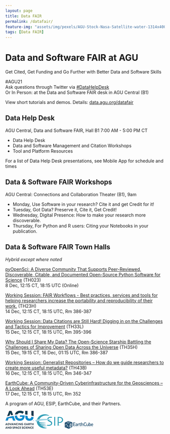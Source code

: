 ```yaml
---
layout: page
title: Data FAIR
permalink: /datafair/
feature-img: "assets/img/pexels/AGU-Stock-Nasa-Satellite-water-1314x400.jpg"
tags: [Data FAIR]
---
```



# Data and Software FAIR at AGU
Get Cited, Get Funding and Go Further with Better Data and Software Skills


#AGU21  
Ask questions through Twitter via [#DataHelpDesk](https://twitter.com/search?q=%23DataHelpDesk%20&src=typed_query&f=live)  
Or In Person: at the Data and Software FAIR desk in AGU Central (B1)  

View short tutorials and demos. Details: [data.agu.org/datafair](https://data.agu.org/datafair)  


## Data Help Desk
AGU Central, Data and Software FAIR, Hall B1
7:00 AM - 5:00 PM CT

- Data Help Desk
- Data and Software Management and Citation Workshops 
- Tool and Platform Resources

For a list of Data Help Desk presentations, see Mobile App for schedule and times


## Data & Software FAIR Workshops
AGU Central: Connections and Collaboration Theater (B1), 9am
- Monday, Use Software in your research?  Cite it and get Credit for it!
- Tuesday, Got Data?  Preserve it, Cite it, Get Credit!
- Wednesday, Digital Presence: How to make your research more discoverable.
- Thursday, For Python and R users:  Citing your Notebooks in your publication.


## Data & Software FAIR Town Halls
_Hybrid except where noted_

[pyOpenSci: A Diverse Community That Supports Peer-Reviewed, Discoverable, Citable, and Documented Open-Source Python Software for Science](https://agu.confex.com/agu/fm21/meetingapp.cgi/Session/125089) (TH023)  
8 Dec, 12:15 CT, 18:15 UTC (Online) 

[Working Session: FAIR Workflows - ​​Best practices, services and tools for helping researchers increase the portability and reproducibility of their work.](https://agu.confex.com/agu/fm21/meetingapp.cgi/Session/123615) (TH23H)  
14 Dec, 12:15 CT, 18:15 UTC, Rm 386-387 

[Working Session: Data Citations are Still Hard! Digging in on the Challenges and Tactics for Improvement](https://agu.confex.com/agu/fm21/meetingapp.cgi/Session/123625) (TH33L)  
15 Dec, 12:15 CT, 18:15 UTC, Rm 395-396 

[Why Should I Share My Data? The Open-Science Starship Battling the Challenges of Sharing Open Data Across the Universe](https://agu.confex.com/agu/fm21/meetingapp.cgi/Session/123186) (TH35H)  
15 Dec, 19:15 CT, 16 Dec, 01:15 UTC, Rm 386-387 

[Working Session: Generalist Repositories – How do we guide researchers to create more useful metadata?](https://agu.confex.com/agu/fm21/meetingapp.cgi/Session/123638) (TH43B)  
16 Dec, 12:15 CT, 18:15 UTC, Rm 346-347 

[EarthCube: A Community-Driven Cyberinfrastructure for the Geosciences – A Look Ahead](https://agu.confex.com/agu/fm21/meetingapp.cgi/Session/124147) (TH53E)  
17 Dec, 12:15 CT, 18:15 UTC, Rm 352 



A program of AGU, ESIP, EarthCube, and their Partners.  

![AGU Logo](../assets/img/agu-trademark-logo.png) ![ESIP Logo](../assets/img/esip-logo-uptodate-tm.png) ![EarthCube Logo](../assets/img/EarthCube-Blue-Long.png)

